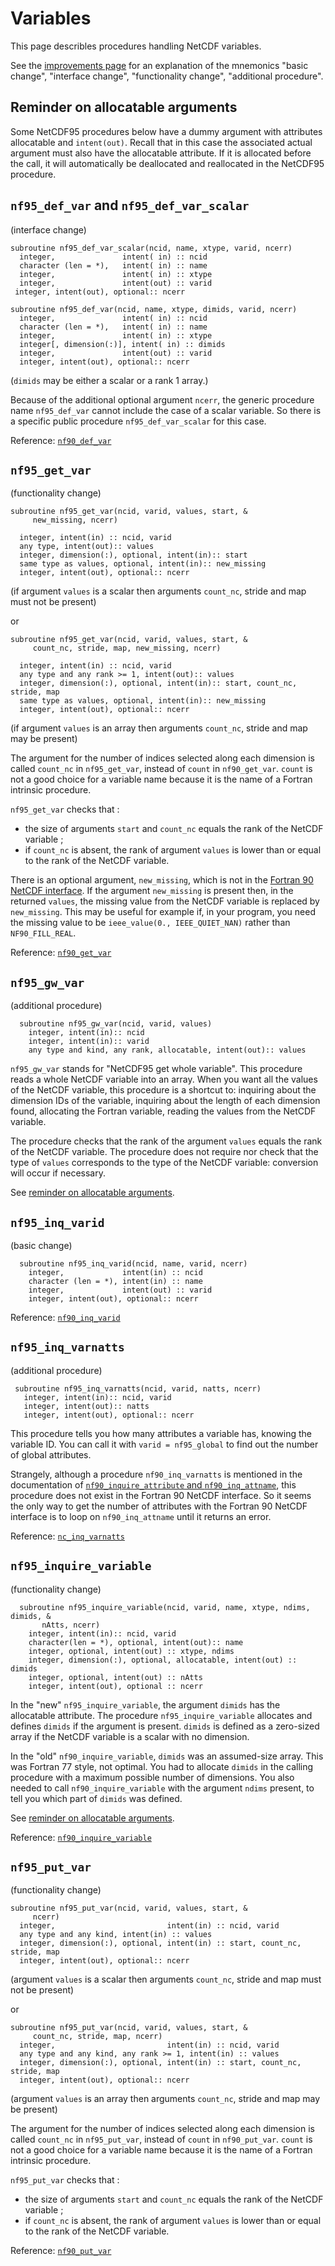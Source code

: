 # Variables

This page describles procedures handling NetCDF variables.

See the [improvements page](improvements.md) for an explanation of
the mnemonics "basic change", "interface change", "functionality
change", "additional procedure".

## Reminder on allocatable arguments

Some NetCDF95 procedures below have a dummy argument with attributes
allocatable and `intent(out)`. Recall that in this case the associated
actual argument must also have the allocatable attribute. If it is
allocated before the call, it will automatically be deallocated and
reallocated in the NetCDF95 procedure.

## `nf95_def_var` and `nf95_def_var_scalar`

(interface change)

```
subroutine nf95_def_var_scalar(ncid, name, xtype, varid, ncerr)
  integer,               intent( in) :: ncid
  character (len = *),   intent( in) :: name
  integer,               intent( in) :: xtype
  integer,               intent(out) :: varid
 integer, intent(out), optional:: ncerr
```

```
subroutine nf95_def_var(ncid, name, xtype, dimids, varid, ncerr)
  integer,               intent( in) :: ncid
  character (len = *),   intent( in) :: name
  integer,               intent( in) :: xtype
  integer[, dimension(:)], intent( in) :: dimids
  integer,               intent(out) :: varid
  integer, intent(out), optional:: ncerr
```

(`dimids` may be either a scalar or a rank 1 array.)

Because of the additional optional argument `ncerr`, the generic
procedure name `nf95_def_var` cannot include the case of a scalar
variable. So there is a specific public procedure `nf95_def_var_scalar`
for this case.

Reference:
[`nf90_def_var`](https://docs.unidata.ucar.edu/netcdf-fortran/current/f90-variables.html#f90-create-a-variable-nf90_def_var)

## `nf95_get_var`

(functionality change)

```
subroutine nf95_get_var(ncid, varid, values, start, &
     new_missing, ncerr)

  integer, intent(in) :: ncid, varid
  any type, intent(out):: values
  integer, dimension(:), optional, intent(in):: start
  same type as values, optional, intent(in):: new_missing
  integer, intent(out), optional:: ncerr
```

(if argument `values` is a scalar then arguments `count_nc`, stride and map
must not be present)

or

```
subroutine nf95_get_var(ncid, varid, values, start, &
     count_nc, stride, map, new_missing, ncerr)

  integer, intent(in) :: ncid, varid
  any type and any rank >= 1, intent(out):: values
  integer, dimension(:), optional, intent(in):: start, count_nc, stride, map
  same type as values, optional, intent(in):: new_missing
  integer, intent(out), optional:: ncerr
```

(if argument `values` is an array then arguments `count_nc`, stride and
map may be present)

The argument for the number of indices selected along each dimension is
called `count_nc` in `nf95_get_var`, instead of `count` in
`nf90_get_var`. `count` is not a good choice for a variable name because
it is the name of a Fortran intrinsic procedure.

`nf95_get_var` checks that :

-   the size of arguments `start` and `count_nc` equals the rank of the
    NetCDF variable ;
-   if `count_nc` is absent, the rank of argument `values` is lower than
    or equal to the rank of the NetCDF variable.

There is an optional argument, `new_missing`, which is not in the
[Fortran 90 NetCDF
interface](https://www.unidata.ucar.edu/software/netcdf/docs-fortran/f90_The-NetCDF-Fortran-90-Interface-Guide.html). If
the argument `new_missing` is present then, in the returned `values`,
the missing value from the NetCDF variable is replaced by
`new_missing`.  This may be useful for example if, in your program,
you need the missing value to be `ieee_value(0., IEEE_QUIET_NAN)`
rather than `NF90_FILL_REAL`.

Reference:
[`nf90_get_var`](https://docs.unidata.ucar.edu/netcdf-fortran/current/f90-variables.html#f90-reading-data-values-nf90_get_var)

## `nf95_gw_var`

(additional procedure)

      subroutine nf95_gw_var(ncid, varid, values)
        integer, intent(in):: ncid
        integer, intent(in):: varid
        any type and kind, any rank, allocatable, intent(out):: values

`nf95_gw_var` stands for "NetCDF95 get whole variable". This
procedure reads a whole NetCDF variable into an array. When you want all
the values of the NetCDF variable, this procedure is a shortcut to:
inquiring about the dimension IDs of the variable, inquiring about the
length of each dimension found, allocating the Fortran variable, reading
the values from the NetCDF variable.

The procedure checks that the rank of the argument `values` equals the
rank of the NetCDF variable. The procedure does not require nor check
that the type of `values` corresponds to the type of the NetCDF
variable: conversion will occur if necessary.

See [reminder on allocatable arguments](#reminder-on-allocatable-arguments).

## `nf95_inq_varid`

(basic change)

      subroutine nf95_inq_varid(ncid, name, varid, ncerr)
        integer,             intent(in) :: ncid
        character (len = *), intent(in) :: name
        integer,             intent(out) :: varid
        integer, intent(out), optional:: ncerr

Reference:
[`nf90_inq_varid`](https://docs.unidata.ucar.edu/netcdf-fortran/current/f90-variables.html#f90-get-the-id-of-a-variable-from-the-name-nf90_inq_varid)

## `nf95_inq_varnatts`

(additional procedure)

	 subroutine nf95_inq_varnatts(ncid, varid, natts, ncerr)
	   integer, intent(in):: ncid, varid
       integer, intent(out):: natts
       integer, intent(out), optional:: ncerr

This procedure tells you how many attributes a variable has, knowing
the variable ID. You can call it with `varid = nf95_global` to find
out the number of global attributes.

Strangely, although a procedure `nf90_inq_varnatts` is mentioned in
the documentation of [`nf90_inquire_attribute` and
`nf90_inq_attname`](https://docs.unidata.ucar.edu/netcdf-fortran/current/f90-attributes.html#f90-get-information-about-an-attribute-nf90_inquire_attribute-and-nf90_inq_attname),
this procedure does not exist in the Fortran 90 NetCDF interface. So
it seems the only way to get the number of attributes with the Fortran
90 NetCDF interface is to loop on `nf90_inq_attname` until it returns
an error.

Reference: [`nc_inq_varnatts`](https://docs.unidata.ucar.edu/netcdf-c/current/group__variables.html#ga4df3b5bbf48e98cbd6847bd24f072ec8)

## `nf95_inquire_variable`

(functionality change)

      subroutine nf95_inquire_variable(ncid, varid, name, xtype, ndims, dimids, &
           nAtts, ncerr)
        integer, intent(in):: ncid, varid
        character(len = *), optional, intent(out):: name
        integer, optional, intent(out) :: xtype, ndims
        integer, dimension(:), optional, allocatable, intent(out) :: dimids
        integer, optional, intent(out) :: nAtts
        integer, intent(out), optional :: ncerr

In the "new" `nf95_inquire_variable`, the argument `dimids` has the
allocatable attribute. The procedure `nf95_inquire_variable` allocates
and defines `dimids` if the argument is present. `dimids` is defined as
a zero-sized array if the NetCDF variable is a scalar with no dimension.

In the "old" `nf90_inquire_variable`, `dimids` was an assumed-size
array. This was Fortran 77 style, not optimal. You had to allocate
`dimids` in the calling procedure with a maximum possible number of
dimensions. You also needed to call `nf90_inquire_variable` with the
argument `ndims` present, to tell you which part of `dimids` was
defined.

See [reminder on allocatable arguments](#reminder-on-allocatable-arguments).

Reference:
[`nf90_inquire_variable`](https://docs.unidata.ucar.edu/netcdf-fortran/current/f90-variables.html#f90-get-information-about-a-variable-from-its-id-nf90_inquire_variable)

## `nf95_put_var`

(functionality change)

```
subroutine nf95_put_var(ncid, varid, values, start, &
     ncerr)
  integer,                         intent(in) :: ncid, varid
  any type and any kind, intent(in) :: values
  integer, dimension(:), optional, intent(in) :: start, count_nc, stride, map
  integer, intent(out), optional:: ncerr
```

(argument `values` is a scalar then arguments `count_nc`, stride and map
must not be present)

or

```
subroutine nf95_put_var(ncid, varid, values, start, &
     count_nc, stride, map, ncerr)
  integer,                         intent(in) :: ncid, varid
  any type and any kind, any rank >= 1, intent(in) :: values
  integer, dimension(:), optional, intent(in) :: start, count_nc, stride, map
  integer, intent(out), optional:: ncerr
```

(argument `values` is an array then arguments `count_nc`, stride and
map may be present)

The argument for the number of indices selected along each dimension is
called `count_nc` in `nf95_put_var`, instead of `count` in
`nf90_put_var`. `count` is not a good choice for a variable name because
it is the name of a Fortran intrinsic procedure.

`nf95_put_var` checks that :

-   the size of arguments `start` and `count_nc` equals the rank of the
    NetCDF variable ;
-   if `count_nc` is absent, the rank of argument `values` is lower than
    or equal to the rank of the NetCDF variable.

Reference:
[`nf90_put_var`](https://docs.unidata.ucar.edu/netcdf-fortran/current/f90-variables.html#f90-writing-data-values-nf90_put_var)
